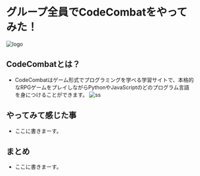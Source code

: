 # グループ全員でCodeCombatをやってみた！
![logo](https://codecombat.com/images/pages/base/logo.png)
## CodeCombatとは？
+ CodeCombatはゲーム形式でプログラミングを学べる学習サイトで、本格的なRPGゲームをプレイしながらPythonやJavaScriptのどのプログラム言語を身につけることができます。
 ![ss](http://iphone-kamisama.com/wp-content/uploads/2015/11/SnapCrab_NoName_2015-11-17_14-48-38_No-00.png)

## やってみて感じた事
+ ここに書きまーす。

## まとめ
+ ここに書きまーす。


